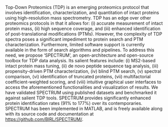 Top-Down Proteomics (TDP) is an emerging proteomics protocol that involves identification, characterization, and quantitation of intact proteins using high-resolution mass spectrometry. TDP has an edge over other proteomics protocols in that it allows for: (i) accurate measurement of intact protein mass, (ii) high sequence coverage, and (iii) enhanced identification of post-translational modifications (PTMs). However, the complexity of TDP spectra poses a significant impediment to protein search and PTM characterization. Furthermore, limited software support is currently available in the form of search algorithms and pipelines. To address this need, we propose ‘SPECTRUM’, an open-architecture and open-source toolbox for TDP data analysis. Its salient features include: (i) MS2-based intact protein mass tuning, (ii) de novo peptide sequence tag analysis, (iii) propensity-driven PTM characterization, (iv) blind PTM search, (v) spectral comparison, (vi) identification of truncated proteins, (vii) multifactorial coefficient-weighted scoring, and (viii) intuitive graphical user interfaces to access the aforementioned functionalities and visualization of results. We have validated SPECTRUM using published datasets and benchmarked it against salient TDP tools. SPECTRUM provides significantly enhanced protein identification rates (91% to 177%) over its contemporaries. SPECTRUM has been implemented in MATLAB, and is freely available along with its source code and documentation at https://github.com/BIRL/SPECTRUM/.
